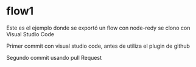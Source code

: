 # flow1
Este es el ejemplo donde se exportó un flow con node-redy se clono con Visual Studio Code

Primer commit con visual studio code, antes de utiliza el plugin de github

Segundo commit usando pull Request
